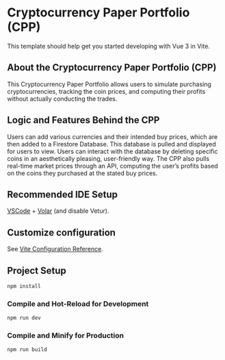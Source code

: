 # Cryptocurrency Paper Portfolio (CPP)

This template should help get you started developing with Vue 3 in Vite.

## About the Cryptocurrency Paper Portfolio (CPP)

This Cryptocurrency Paper Portfolio allows users to simulate purchasing cryptocurrencies, tracking the coin prices, and computing their profits without actually conducting the trades.

## Logic and Features Behind the CPP

Users can add various currencies and their intended buy prices, which are then added to a Firestore Database. This database is pulled and displayed for users to view. Users can interact with the database by deleting specific coins in an aesthetically pleasing, user-friendly way. The CPP also pulls real-time market prices through an API, computing the user’s profits based on the coins they purchased at the stated buy prices.

## Recommended IDE Setup

[VSCode](https://code.visualstudio.com/) + [Volar](https://marketplace.visualstudio.com/items?itemName=Vue.volar) (and disable Vetur).

## Customize configuration

See [Vite Configuration Reference](https://vitejs.dev/config/).

## Project Setup

```sh
npm install
```

### Compile and Hot-Reload for Development

```sh
npm run dev
```

### Compile and Minify for Production

```sh
npm run build
```
